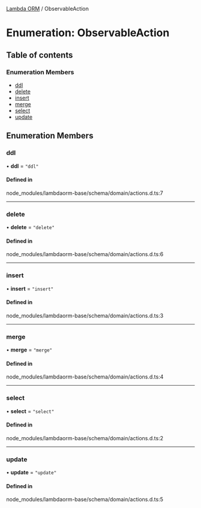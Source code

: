 [Lambda ORM](../README.md) / ObservableAction

# Enumeration: ObservableAction

## Table of contents

### Enumeration Members

- [ddl](ObservableAction.md#ddl)
- [delete](ObservableAction.md#delete)
- [insert](ObservableAction.md#insert)
- [merge](ObservableAction.md#merge)
- [select](ObservableAction.md#select)
- [update](ObservableAction.md#update)

## Enumeration Members

### ddl

• **ddl** = ``"ddl"``

#### Defined in

node_modules/lambdaorm-base/schema/domain/actions.d.ts:7

___

### delete

• **delete** = ``"delete"``

#### Defined in

node_modules/lambdaorm-base/schema/domain/actions.d.ts:6

___

### insert

• **insert** = ``"insert"``

#### Defined in

node_modules/lambdaorm-base/schema/domain/actions.d.ts:3

___

### merge

• **merge** = ``"merge"``

#### Defined in

node_modules/lambdaorm-base/schema/domain/actions.d.ts:4

___

### select

• **select** = ``"select"``

#### Defined in

node_modules/lambdaorm-base/schema/domain/actions.d.ts:2

___

### update

• **update** = ``"update"``

#### Defined in

node_modules/lambdaorm-base/schema/domain/actions.d.ts:5
